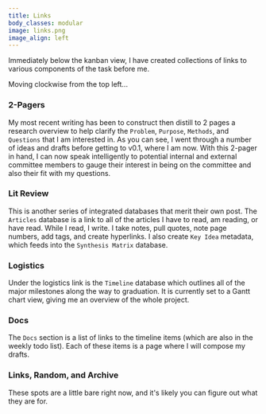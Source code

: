 ```yaml
---
title: Links
body_classes: modular
image: links.png
image_align: left
---
```


Immediately below the kanban view, I have created collections of links to various components of the task before me.

Moving clockwise from the top left...

### 2-Pagers

My most recent writing has been to construct then distill to 2 pages a research overview to help clarify the `Problem`, `Purpose`, `Methods`, and `Questions` that I am interested in. As you can see, I went through a number of ideas and drafts before getting to v0.1, where I am now. With this 2-pager in hand, I can now speak intelligently to potential internal and external committee members to gauge their interest in being on the committee and also their fit with my questions.

### Lit Review

This is another series of integrated databases that merit their own post. The `Articles` database is a link to all of the articles I have to read, am reading, or have read. While I read, I write. I take notes, pull quotes, note page numbers, add tags, and create hyperlinks. I also create `Key Idea` metadata, which feeds into the `Synthesis Matrix` database.

### Logistics

Under the logistics link is the `Timeline` database which outlines all of the major milestones along the way to graduation. It is currently set to a Gantt chart view, giving me an overview of the whole project.

### Docs

The `Docs` section is a list of links to the timeline items (which are also in the weekly todo list). Each of these items is a page where I will compose my drafts.

### Links, Random, and Archive

These spots are a little bare right now, and it's likely you can figure out what they are for. 
